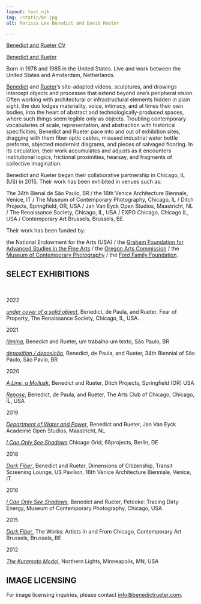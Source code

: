 ```yaml
---
layout: text.njk
img: /static/br.jpg
alt: Marissa Lee Benedict and David Rueter

---
```


[Benedict and Rueter CV](/static/Benedict_Rueter_CV.pdf)

<a href="https://benedictrueter.com" target="_blank">Benedict and Rueter</a>

Born in 1978 and 1985 in the United States. Live and work between the United States and Amsterdam, Netherlands.

[Benedict](http://www.marissaleebenedict.com) and [Rueter](http://davidrueter.com)’s site-adapted videos, sculptures, and drawings intercept objects and processes that extend beyond one’s peripheral vision. Often working with architectural or infrastructural elements hidden in plain sight, the duo lodges materiality, voice, intimacy, and at times their own bodies, into the heart of abstract and technologically-produced spaces, where such things seem legible only as objects. Troubling contemporary vocabularies of  scale, representation, and abstraction with historical specificities, Benedict and Rueter pace into and out of exhibition sites, dragging with them fiber optic cables, misused industrial water bottle preforms, abjected modernist diagrams, and pieces of salvaged flooring. In its circulation, their work accumulates and adjusts as it encounters institutional logics, frictional proximities, hearsay, and fragments of collective imagination.

Benedict and Rueter began their collaborative partnership in Chicago, IL (US) in 2015. Their work has been exhibited in venues such as:
 
The 34th Bienal de São Paulo, BR / the 16th Venice Architecture Biennale, Venice, IT / The Museum of Contemporary Photography, Chicago, IL / Ditch Projects, Springfield, OR, USA / Jan Van Eyck Open Studios, Maastricht, NL / The Renaissance Society, Chicago, IL, USA / EXPO Chicago, Chicago IL, USA / Contemporary Art Brussels, Brussels, BE.
 
Their work has been funded by:

the National Endowment for the Arts (USA) / the [Graham Foundation for Advanced Studies in the Fine Arts](http://www.grahamfoundation.org/grantees/6206-deposition) / the [Oregon Arts Commission](https://www.oregonartscommission.org/) / the [Museum of Contemporary Photography](https://www.mocp.org/) / the [Ford Family Foundation](https://www.tfff.org/).


## SELECT EXHIBITIONS
<br>

2022

_[under cover of a solid object](/titles/under-cover-of-a-solid-object/)_, Benedict, de Paula, and Rueter, Fear of Property, The Renaissance Society, Chicago, IL, USA. 

2021

_[lâmina](/titles/lamina/)_, Benedict and Rueter, um trabalho um texto, São Paulo, BR

_[deposition / deposição](/titles/deposition/)_, Benedict, de Paula, and Rueter, 34th Biennial of São Paulo, São Paulo, BR

2020

_[A Line, a Mollusk](/titles/a-line-a-mollusk/)_, Benedict and Rueter, Ditch Projects, Springfield (OR) USA

_[Repose](/titles/repose/)_, Benedict, de Paula, and Rueter, The Arts Club of Chicago, Chicago, IL, USA


2019

_[Department of Water and Power](/titles/department-of-water-and-power/)_, Benedict and Rueter, Jan Van Eyck Academie Open Studios, Maastricht, NL

_[I Can Only See Shadows](/titles/i-can-only-see-shadows/)_ Chicago Grid, 68projects, Berlin, DE

2018

_[Dark Fiber](/titles/dark-fiber)_, Benedict and Rueter, Dimensions of Citizenship, Transit Screening Lounge, US Pavilion,
 16th Venice Architecture Bienniale, Venice, IT
 
2016

_[I Can Only See Shadows](/titles/i-can-only-see-shadows/)_, Benedict and Rueter, Petcoke: Tracing Dirty Energy, Museum of Contemporary Photography, Chicago, USA

2015

_[Dark Fiber](/titles/dark-fiber/)_, The Works: Artists In and From Chicago, Contemporary Art Brussels, Brussels, BE

2012

_[The Kuramoto Model](/titles/the-kuramoto-model/)_, Northern Lights, Minneapolis, MN, USA
 
 
 ## IMAGE LICENSING
 
 For image licensing inquiries, please contact info@benedictrueter.com.
